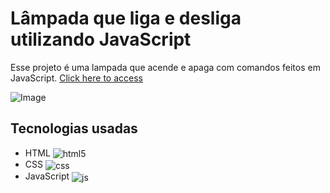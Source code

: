# Lâmpada que liga e desliga utilizando JavaScript

Esse projeto é uma lampada que acende e apaga com comandos feitos em JavaScript.
[Click here to access](https://chhenriquee.github.io/lampada-js/)


![Image](https://github.com/user-attachments/assets/68497bbb-3514-489f-b37c-e5d881889d8c)


## Tecnologias usadas

- HTML <img align="center" alt="html5" src="https://img.shields.io/badge/HTML5-E34F26?style=for-the-badge&logo=html5&logoColor=white" />
- CSS <img align="center" alt="css" src="https://img.shields.io/badge/CSS3-1572B6?style=for-the-badge&logo=css3&logoColor=white" />
- JavaScript <img align="center" alt="js" src="https://img.shields.io/badge/JavaScript-F7DF1E?style=for-the-badge&logo=javascript&logoColor=black" />
